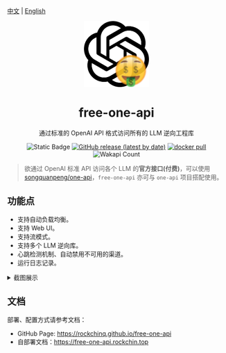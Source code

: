 
[中文](README.md) | [English](README_en.md)

<div align="center">

<img width="150" alt="image" src="web/src/assets/logo.png">

# free-one-api

通过标准的 OpenAI API 格式访问所有的 LLM 逆向工程库

![Static Badge](https://img.shields.io/badge/Free-100%25-green)
[![GitHub release (latest by date)](https://img.shields.io/github/v/release/RockChinQ/free-one-api)](https://github.com/RockChinQ/free-one-api/releases/latest)
<a href="https://hub.docker.com/repository/docker/rockchin/free-one-api">
    <img src="https://img.shields.io/docker/pulls/rockchin/free-one-api?color=green" alt="docker pull">
  </a>
![Wakapi Count](https://wakapi.dev/api/badge/RockChinQ/interval:any/project:free-one-api)

</div>

> 欲通过 OpenAI 标准 API 访问各个 LLM 的**官方接口(付费)**，可以使用 [songquanpeng/one-api](https://github.com/songquanpeng/one-api)，`free-one-api` 亦可与 `one-api` 项目搭配使用。

## 功能点

- 支持自动负载均衡。
- 支持 Web UI。
- 支持流模式。
- 支持多个 LLM 逆向库。
- 心跳检测机制、自动禁用不可用的渠道。
- 运行日志记录。

<details>
<summary>截图展示</summary>

**渠道页面:**

<img width="400" alt="image" src="assets/channels.png">

**添加渠道:**

<img width="400" alt="image" src="docs/zh-CN/assets/add_channel.png">

**Curl:**

<img width="400" alt="image" src="assets/feature.png">

</details>

## 文档

部署、配置方式请参考文档：

- GitHub Page: https://rockchinq.github.io/free-one-api
- 自部署文档：https://free-one-api.rockchin.top